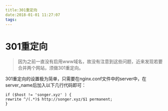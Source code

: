 ```yaml
---
title:301重定向
date:2018-01-01 11:27:07
tags:
---
```


# 301重定向
> 因为之前一直没有启用www域名，故没有注意到这些问题，近来发现若要合并两个网站，须做301重定向。

<!--more-->

301重定向的设置极为简单，只需要在nginx.conf文件中的server中，在server_name后加入以下几行代码即可：

```nginx
if ($host != 'songer.xyz' ) {
rewrite ^/(.*)$ http://songer.xyz/$1 permanent;
}
```